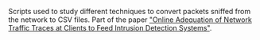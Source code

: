 Scripts used to study different techniques to convert packets sniffed from the network to CSV files. Part of the paper ["Online Adequation of Network Traffic Traces at Clients to Feed Intrusion Detection Systems"](https://github.com/otavioolsilva/wtg-2025).
